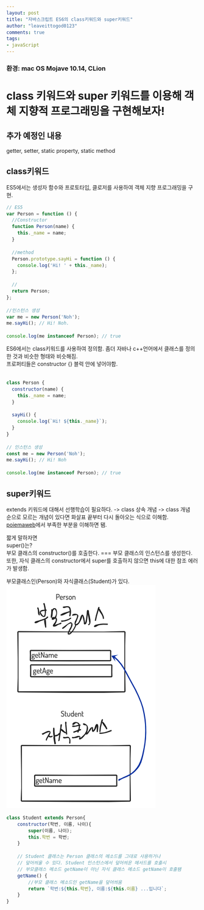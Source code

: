 ```yaml
---
layout: post
title: "자바스크립트 ES6의 class키워드와 super키워드"
author: "leaveittogod0123"
comments: true
tags:
- javaScript
---
```


### 환경: mac OS Mojave 10.14, CLion

# class 키워드와 super 키워드를 이용해 객체 지향적 프로그래밍을 구현해보자!

## 추가 예정인 내용
getter, setter, static property, static method

## class키워드 
ES5에서는 생성자 함수와 프로토타입, 클로저를 사용하여 객체 지향 프로그래밍을 구현.

```javascript
// ES5
var Person = function () {
  //Constructor
  function Person(name) {
    this._name = name;
  }

  //method
  Person.prototype.sayHi = function () {
    console.log('Hi! ' + this._name);
  };

  //
  return Person;
};

//인스턴스 생성
var me = new Person('Noh');
me.sayHi(); // Hi! Noh.

console.log(me instanceof Person); // true

```

ES6에서는 class키워드를 사용하여 정의함.
좀더 자바나 c++언어에서 클래스를 정의한 것과 비슷한 형태와 비슷해짐.  
프로퍼티들은 constructor {} 블럭 안에 넣어야함.
```javascript

class Person {
  constructor(name) {
    this._name = name;
  }

  sayHi() {
    console.log(`Hi! ${this._name}`);
  }
}

// 인스턴스 생성
const me = new Person('Noh');
me.sayHi(); // Hi! Noh

console.log(me instanceof Person); // true
```

## super키워드
extends 키워드에 대해서 선행학습이 필요하다. -> class 상속 개념 -> class 개념  
순으로 모르는 개념이 있다면 화살표 끝부터 다시 돌아오는 식으로 이해함.  
[poiemaweb](https://poiemaweb.com/es6-class)에서 부족한 부분을 이해하면 됌.  

짧게 말하자면  
super()는?   
부모 클래스의 constructor()를 호출한다. === 부모 클래스의 인스턴스를 생성한다.    
또한, 자식 클래스의 constructor에서 super를 호출하지 않으면 this에 대한 참조 에러가 발생함.    

부모클래스인(Person)와 자식클래스(Student)가 있다.  
![img](../img/20190729classsuper.png)
```javascript
class Student extends Person{
    constructor(학번, 이름, 나이){
        super(이름, 나이);
        this.학번 = 학번;
    }
    
    // Student 클래스는 Person 클래스의 메소드를 그대로 사용하거나
    // 덮어씌울 수 있다. Student 인스턴스에서 덮어씌운 메서드를 호출시
    // 부모클래스 메소드 getName이 아닌 자식 클래스 메소드 getName이 호출됌
    getName() {
        //부모 클래스 메소드인 getName을 덮어씌움
        return `학번:${this.학번}, 이름:${this.이름} ...입니다`;
    }
}

```



